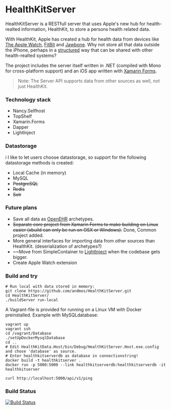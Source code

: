 HealthKitServer
===
HealthKitServer is a RESTfull server that uses Apple's new hub for health-realted information, HealthKit, to store a persons health related data.

With HealthKit, Apple has created a hub for health data from devices like [The Apple Watch](https://www.apple.com/watch/),
[FitBit](https://www.fitbit.com/no) and [Jawbone](https://jawbone.com/up). Why not store all that data outside the iPhone, perhaps
in a [structured](http://www.openehr.org) way that can be shared with other health-realted systems?

The project includes the server itself written in .NET (compiled with Mono for cross-platform support) and an iOS app written with [Xamarin Forms](http://xamarin.com/forms).

>Note: The Server API supports data from other sources as well, not just HealthKit.  

### Technology stack
* Nancy.Selfhost
* TopShelf
* Xamarin.Forms
* Dapper
* LightInject

### Datastorage
i
I like to let users choose datastorage, so support for the following datastorage methods is created:
* Local Cache (in memory)
* MySQL
* ~~PostgreSQL~~
* ~~Redis~~
* ~~Solr~~

### Future plans
*  Save all data as [OpenEHR](http://www.openehr.org/) archetypes.
* ~~Separate core project from Xamarin Forms to make building on Linux easier (xbuild can only be run on OSX or Windows).~~ Done, Common project added.
* More general interfaces for importing data from other sources than HealthKit. (deserialization of archetypes?)
* ~~Move from SimpleContainer to [LightInject](https://github.com/seesharper/LightInject) when the codebase gets bigger.
* Create Apple Watch extension

### Build and try

    # Run local with data stored in memory:  
    git clone https://github.com/andmos/HealthKitServer.git
    cd HealthKitServer/
    ./buildServer run-local

A Vagrant-file is provided for running on a Linux VM with Docker preinstalled. Example with MySQLdatabase:

    vagrant up
    vagrant ssh
    cd /vagrant/Database
    ./setUpDockerMysqlDatabase
    cd ..
    # Edit HealthKitData.Host/bin/Debug/HealthKitServer.Host.exe.config and chose 'database' as source.
    # Enter healthkitserverdb as database in connectionstring!
    docker build -t healthkitserver .
    docker run -p 5000:5000 --link healthkitserverdb:healthkitserverdb -it healthkitserver

    curl http://localhost:5000/api/v1/ping

### Build Status

[![Build Status](https://travis-ci.org/andmos/HealthKitServer.svg?branch=master)](https://travis-ci.org/andmos/HealthKitServer)
